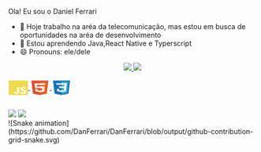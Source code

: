 Ola! Eu sou o Daniel Ferrari

- 🔭 Hoje trabalho na aréa da telecomunicação, mas estou em busca de oportunidades na aréa de desenvolvimento
- 🌱 Estou aprendendo Java,React Native e Typerscript
- 😄 Pronouns: ele/dele

<div align="center">
  <a href="https://github.com/DanFerrari">
  <img height="180em" src="https://github-readme-stats.vercel.app/api?username=DanFerrari&show_icons=true&theme=dracula&include_all_commits=true&count_private=true"/>
  <img height="180em" src="https://github-readme-stats.vercel.app/api/top-langs/?username=DanFerrari&layout=compact&langs_count=7&theme=dracula"/>
 </div>
  <div style="display: inline_block"><br>
  <img align="center" alt="Dan-Js" height="30" width="40" src="https://raw.githubusercontent.com/devicons/devicon/master/icons/javascript/javascript-plain.svg">
  <img align="center" alt="Dan-HTML" height="30" width="40" src="https://raw.githubusercontent.com/devicons/devicon/master/icons/html5/html5-original.svg">
  <img align="center" alt="Dan-CSS" height="30" width="40" src="https://raw.githubusercontent.com/devicons/devicon/master/icons/css3/css3-original.svg">

</div>
  
  ##
  <div>
   <a href = "mailto:danieldasilvaferrari@gmail.com"><img src="https://img.shields.io/badge/-Gmail-%23333?style=for-the-badge&logo=gmail&logoColor=white" target="_blank"></a>
   <a href="https://www.linkedin.com/in/daniel-ferrari-3093191a2" target="_blank"><img src="https://img.shields.io/badge/-LinkedIn-%230077B5?style=for-the-badge&logo=linkedin&logoColor=white" target="_blank"></a> 
  </div>
![Snake animation](https://github.com/DanFerrari/DanFerrari/blob/output/github-contribution-grid-snake.svg)

